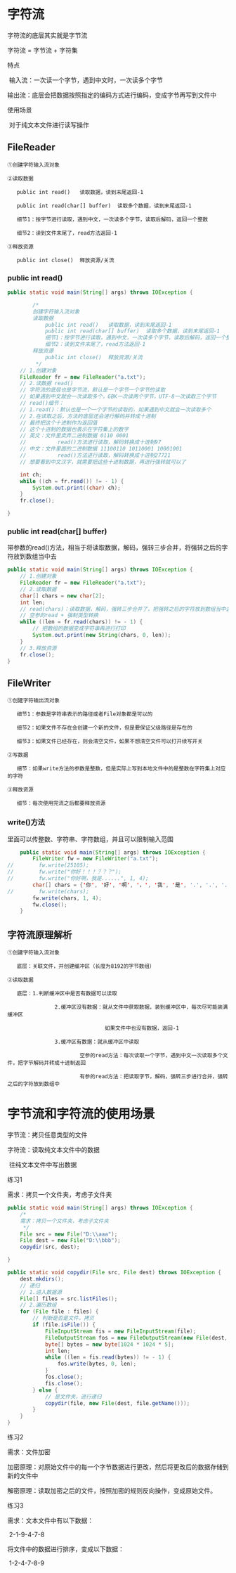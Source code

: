 # 字符流

字符流的底层其实就是字节流

字符流 = 字节流 + 字符集

特点

​	输入流：一次读一个字节，遇到中文时，一次读多个字节

​	输出流：底层会把数据按照指定的编码方式进行编码，变成字节再写到文件中

使用场景

​	对于纯文本文件进行读写操作

## FileReader

```
①创建字符输入流对象

②读取数据

​	public int read()	读取数据，读到末尾返回-1

​	public int read(char[] buffer)	读取多个数据，读到末尾返回-1

​	细节1：按字节进行读取，遇到中文，一次读多个字节，读取后解码，返回一个整数

​	细节2：读到文件末尾了，read方法返回-1

③释放资源

​	public int close()	释放资源/关流
```



### public int read()

```java
public static void main(String[] args) throws IOException {

        /*
        创建字符输入流对象
        读取数据
            public int read()   读取数据，读到末尾返回-1
            public int read(char[] buffer)  读取多个数据，读到末尾返回-1
            细节1：按字节进行读取，遇到中文，一次读多个字节，读取后解码，返回一个整数
            细节2：读到文件末尾了，read方法返回-1
        释放资源
            public int close()  释放资源/关流
         */
    // 1.创建对象
    FileReader fr = new FileReader("a.txt");
    // 2.读数据 read()
    // 字符流的底层也是字节流，默认是一个字节一个字节的读取
    // 如果遇到中文就会一次读取多个，GBK一次读两个字节，UTF-8一次读取三个字节
    // read()细节：
    // 1.read()：默认也是一个一个字节的读取的，如果遇到中文就会一次读取多个
    // 2.在读取之后，方法的底层还会进行解码并转成十进制
    // 最终把这个十进制作为返回值
    // 这个十进制的数据也表示在字符集上的数字
    // 英文：文件里卖弄二进制数据 0110 0001
    //          read()方法进行读取，解码转换成十进制97
    // 中文：文件里面的二进制数据 11100110 10110001 10001001
    //          read()方法进行读取，解码转换成十进制27721
    // 想要看到中文汉字，就需要把这些十进制数据，再进行强转就可以了

    int ch;
    while ((ch = fr.read()) != - 1) {
        System.out.print((char) ch);
    }
    fr.close();

}
```

### public int read(char[] buffer)

带参数的read()方法，相当于将读取数据，解码，强转三步合并，将强转之后的字符放到数组当中去

```java
public static void main(String[] args) throws IOException {
    // 1.创建对象
    FileReader fr = new FileReader("a.txt");
    // 2.读取数据
    char[] chars = new char[2];
    int len;
    // read(chars)：读取数据，解码，强转三步合并了，把强转之后的字符放到数组当中去
    // 空参的read + 强制类型转换
    while ((len = fr.read(chars)) != - 1) {
        // 把数组的数据变成字符串再进行打印
        System.out.print(new String(chars, 0, len));
    }
    // 3.释放资源
    fr.close();
}
```

## FileWriter

```
①创建字符输出流对象

​	细节1：参数是字符串表示的路径或者File对象都是可以的

​	细节2：如果文件不存在会创建一个新的文件，但是要保证父级路径是存在的

​	细节3：如果文件已经存在，则会清空文件，如果不想清空文件可以打开续写开关

②写数据

​	细节：如果write方法的参数是整数，但是实际上写到本地文件中的是整数在字符集上对应的字符

③释放资源

​	细节：每次使用完流之后都要释放资源
```

### write()方法

里面可以传整数、字符串、字符数组，并且可以限制输入范围

```java
    public static void main(String[] args) throws IOException {
        FileWriter fw = new FileWriter("a.txt");
//        fw.write(25105);
//        fw.write("你好！！！？？？");
//        fw.write("你好啊，我是......", 1, 4);
        char[] chars = {'你', '好', '啊', '，', '我', '是', '.', '.', '.', '.', '.', '.'};
//        fw.write(chars);
        fw.write(chars, 1, 4);
        fw.close();
    }
```

## 字符流原理解析

```
①创建字符输入流对象

​	底层：关联文件，并创建缓冲区（长度为8192的字节数组）

②读取数据

​	底层：1.判断缓冲区中是否有数据可以读取

​				2.缓冲区没有数据：就从文件中获取数据，装到缓冲区中，每次尽可能装满缓冲区

​								如果文件中也没有数据，返回-1

​				3.缓冲区有数据：就从缓冲区中读取

​						空参的read方法：每次读取一个字节，遇到中文一次读取多个文件，把字节解码并转成十进制返回

​						有参的read方法：把读取字节，解码，强转三步进行合并，强转之后的字符放到数组中
```

# 字节流和字符流的使用场景

字节流：拷贝任意类型的文件

字符流：读取纯文本文件中的数据

​	往纯文本文件中写出数据

练习1

需求：拷贝一个文件夹，考虑子文件夹

```java
public static void main(String[] args) throws IOException {
    /*
    需求：拷贝一个文件夹，考虑子文件夹
     */
    File src = new File("D:\\aaa");
    File dest = new File("D:\\bbb");
    copydir(src, dest);

}

public static void copydir(File src, File dest) throws IOException {
    dest.mkdirs();
    // 递归
    // 1.进入数据源
    File[] files = src.listFiles();
    // 2.遍历数组
    for (File file : files) {
        // 判断是否是文件，拷贝
        if (file.isFile()) {
            FileInputStream fis = new FileInputStream(file);
            FileOutputStream fos = new FileOutputStream(new File(dest, file.getName()));
            byte[] bytes = new byte[1024 * 1024 * 5];
            int len;
            while ((len = fis.read(bytes)) != - 1) {
                fos.write(bytes, 0, len);
            }
            fos.close();
            fis.close();
        } else {
            // 是文件夹，进行递归
            copydir(file, new File(dest, file.getName()));
        }
    }
}
```

练习2

需求：文件加密

​	加密原理：对原始文件中的每一个字节数据进行更改，然后将更改后的数据存储到新的文件中

​	解密原理：读取加密之后的文件，按照加密的规则反向操作，变成原始文件。

练习3

需求：文本文件中有以下数据：

​	2-1-9-4-7-8

将文件中的数据进行排序，变成以下数据：

​	1-2-4-7-8-9